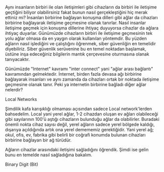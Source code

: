 Aynı insanların birbiri ile olan iletişimleri gibi cihazların da birbiri ile iletişime geçtiğini biliyor olabilirsiniz fakat bunun nasıl gerçekleştiğini hiç merak ettiniz mi?
İnsanları birbirine bağlayan konuşma dilleri gibi ağlar da cihazları birbirine bağlayarak iletişime geçmesine olanak tanırlar. Nasıl insanlar iletişime geçmek için konuşma dillerine ihtiyaç duyuyorsa cihazlar da ağlara ihtiyaç duyarlar. Günümüzde cihazların birbiri ile iletişime geçmesinin tek yolu ağlar olmasa da en yaygın olarak kullanılan yöntemdir. Bu yüzden ağların nasıl işlediğini ve çalıştığını öğrenmek, siber güvenliğin en temelidir diyebiliriz. Siber güvenlik serüvenine bu en temel noktadan başlamak, üstüne inşa edeceğiniz bilgilerin mantık çerçevesine oturmasına olanak tanıyacaktır.

Günümüzde "Internet" kavramı "inter connect" yani "ağlar arası bağlantı" kavramından gelmektedir. İnternet, birden fazla devasa ağı birbirine bağlayarak insanları ve aynı zamanda da cihazları ortak bir noktada iletişime geçmesine olanak tanır. Peki ya internetin birbirine bağladı diğer ağlar nelerdir?


Local Networks

Şimdilik kafa karışıklığı olmaması açısından sadece Local network'lerden bahsedelim. Local yani yerel ağlar, 1-2 cihazdan oluşan ev ağları olabileceği gibi sayılarının 100'ü aştığı cihazların bulunduğu ağlar da olabilirler. Buradaki önemli nokta cihaz sayısı değil, yerel ağların sadece yerel bölgede kaldığı, dışarıya açıldığında artık ona yerel demememiz gerektiğidir. Yani yerel ağ; okul, ofis, ev, fabrika gibi belirli bir coğrafi konumda bulunan cihazları birbirine bağlayan bir ağ türüdür.

Ağların cihazlar arasındaki iletişimi sağladığını öğrendik. Şimdi ise gelin bunu en temelde nasıl sağladığına bakalım.

Binary Digit (Bit)

